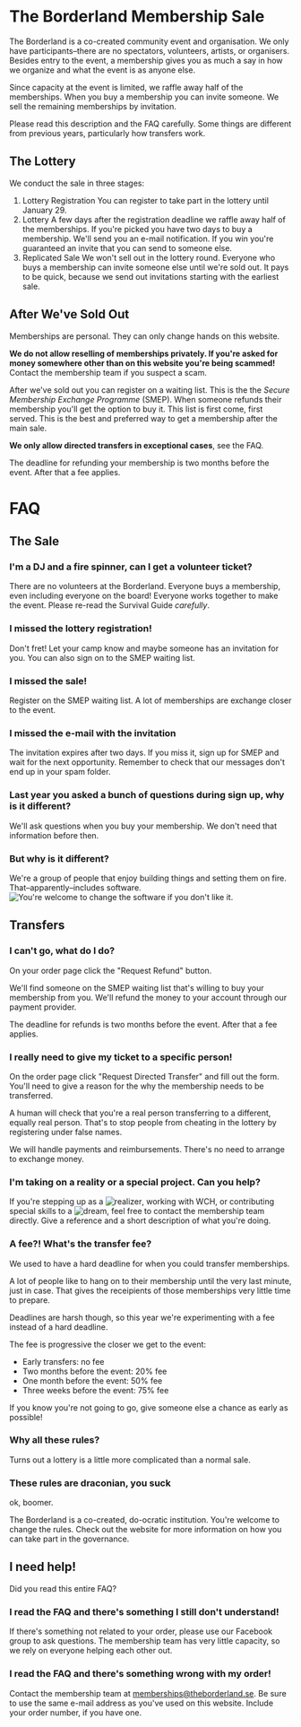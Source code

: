
# The Borderland Membership Sale

The Borderland is a co-created community event and organisation. We only have participants–there are no spectators, volunteers, artists, or organisers. Besides entry to the event, a membership gives you as much a say in how we organize and what the event is as anyone else.

Since capacity at the event is limited, we raffle away half of the memberships. When you buy a membership you can invite someone. We sell the remaining memberships by invitation.

Please read this description and the FAQ carefully. Some things are different from previous years, particularly how transfers work.

## The Lottery

We conduct the sale in three stages:

  1. Lottery Registration
     You can register to take part in the lottery until January 29. 
  1. Lottery
     A few days after the registration deadline we raffle away half of the memberships. If you're picked you have two days to buy a membership. We'll send you an e-mail notification. 
     If you win you're guaranteed an invite that you can send to someone else.
  1. Replicated Sale
     We won't sell out in the lottery round. 
     Everyone who buys a membership can invite someone else until we're sold out. 
     It pays to be quick, because we send out invitations starting with the earliest sale.
     
## After We've Sold Out

Memberships are personal. They can only change hands on this website. 

**We do not allow reselling of memberships privately. If you're asked for money somewhere other than on this website you're being scammed!** Contact the membership team if you suspect a scam.

After we've sold out you can register on a waiting list. This is the the *Secure Membership Exchange Programme* (SMEP). When someone refunds their membership you'll get the option to buy it. This list is first come, first served. This is the best and preferred way to get a membership after the main sale.

**We only allow directed transfers in exceptional cases**, see the FAQ. 

The deadline for refunding your membership is two months before the event. After that a fee applies.

# FAQ

## The Sale

### I'm a DJ and a fire spinner, can I get a volunteer ticket?

There are no volunteers at the Borderland. Everyone buys a membership, even including everyone on the board! Everyone works together to make the event. Please re-read the Survival Guide *carefully*.

### I missed the lottery registration!

Don't fret! Let your camp know and maybe someone has an invitation for you. You can also sign on to the SMEP waiting list.

### I missed the sale!

Register on the SMEP waiting list. A lot of memberships are exchange closer to the event.

### I missed the e-mail with the invitation

The invitation expires after two days. If you miss it, sign up for SMEP and wait for the next opportunity. Remember to check that our messages don't end up in your spam folder.

### Last year you asked a bunch of questions during sign up, why is it different?

We'll ask questions when you buy your membership. We don't need that information before then.

### But why is it different?

We're a group of people that enjoy building things and setting them on fire. That–apparently–includes software.  ![You're welcome to change the software if you don't like it.](https://github.com/theborderland/membership)

## Transfers

### I can't go, what do I do?

On your order page click the "Request Refund" button. 

We'll find someone on the SMEP waiting list that's willing to buy your membership from you. We'll refund the money to your account through our payment provider.

The deadline for refunds is two months before the event. After that a fee applies.


### I really need to give my ticket to a specific person!

On the order page click "Request Directed Transfer" and fill out the form. You'll need to give a reason for the why the membership needs to be transferred. 

A human will check that you're a real person transferring to a different, equally real person. That's to stop people from cheating in the lottery by registering under false names.

We will handle payments and reimbursements. There's no need to arrange to exchange money.


### I'm taking on a reality or a special project. Can you help?

If you're stepping up as a ![realizer](http://realities.theborderland.se/), working with WCH, or contributing special skills to a ![dream](https://dreams.theborderland.se/), feel free to contact the membership team directly. Give a reference and a short description of what you're doing.


### A fee?! What's the transfer fee?

We used to have a hard deadline for when you could transfer memberships.

A lot of people like to hang on to their membership until the very last minute, just in case. That gives the receipients of those memberships very little time to prepare.

Deadlines are harsh though, so this year we're experimenting with a fee instead of a hard deadline.

The fee is progressive the closer we get to the event:
  * Early transfers: no fee
  * Two months before the event: 20% fee
  * One month before the event: 50% fee
  * Three weeks before the event: 75% fee

If you know you're not going to go, give someone else a chance as early as possible!

### Why all these rules?

Turns out a lottery is a little more complicated than a normal sale. 

### These rules are draconian, you suck

ok, boomer. 

The Borderland is a co-created, do-ocratic institution. You're welcome to change the rules. Check out the website for more information on how you can take part in the governance.

## I need help!

Did you read this entire FAQ?

### I read the FAQ and there's something I still don't understand!

If there's something not related to your order, please use our Facebook group to ask questions. The membership team has very little capacity, so we rely on everyone helping each other out.

### I read the FAQ and there's something wrong with my order!

Contact the membership team at memberships@theborderland.se. Be sure to use the same e-mail address as you've used on this website. Include your order number, if you have one.


